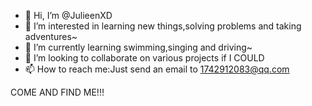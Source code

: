 - 👋 Hi, I’m @JulieenXD
- 👀 I’m interested in learning new things,solving problems and taking adventures~
- 🌱 I’m currently learning swimming,singing and driving~
- 💞️ I’m looking to collaborate on various projects if I COULD
- 📫 How to reach me:Just send an email to 1742912083@qq.com

COME AND FIND ME!!!
<!---
JulieenXD/JulieenXD is a ✨ special ✨ repository because its `README.md` (this file) appears on your GitHub profile.
You can click the Preview link to take a look at your changes.
--->
